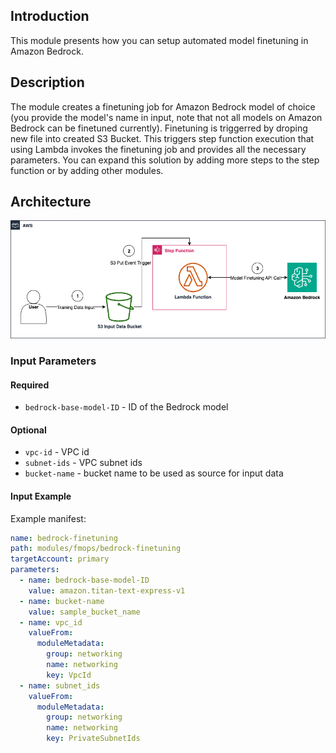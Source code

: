 ## Introduction

This module presents how you can setup automated model finetuning in Amazon Bedrock.

## Description

The module creates a finetuning job for Amazon Bedrock model of choice (you provide the model's name in input, note that not all models on Amazon Bedrock can be finetuned currently). Finetuning is triggerred by droping new file into created S3 Bucket. This triggers step function execution that using Lambda invokes the finetuning job and provides all the necessary parameters. You can expand this solution by adding more steps to the step function or by adding other modules.

## Architecture

![Amazon Bedrock Finetuning Module Architecture](docs/BedrockModule.png "Amazon Bedrock Finetuning Module Architecture")

### Input Parameters

#### Required

- `bedrock-base-model-ID` - ID of the Bedrock model

#### Optional

- `vpc-id` - VPC id
- `subnet-ids` - VPC subnet ids
- `bucket-name` - bucket name to be used as source for input data

#### Input Example

Example manifest:

```yaml
name: bedrock-finetuning
path: modules/fmops/bedrock-finetuning
targetAccount: primary
parameters:
  - name: bedrock-base-model-ID
    value: amazon.titan-text-express-v1
  - name: bucket-name
    value: sample_bucket_name
  - name: vpc_id
    valueFrom:
      moduleMetadata:
        group: networking
        name: networking
        key: VpcId
  - name: subnet_ids
    valueFrom:
      moduleMetadata:
        group: networking
        name: networking
        key: PrivateSubnetIds
```
